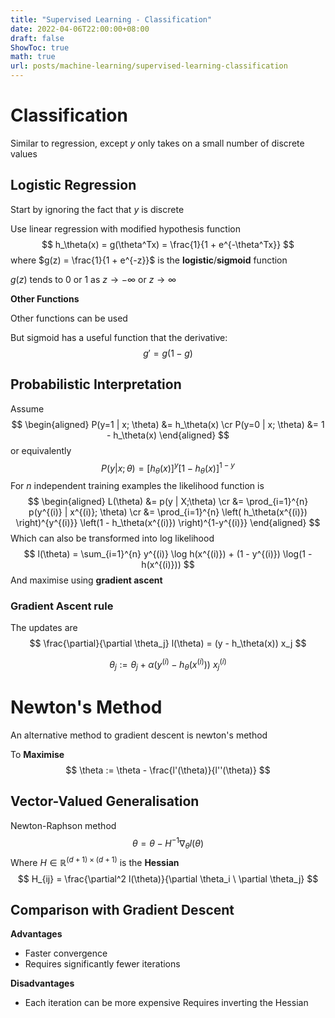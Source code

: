 ```yaml
---
title: "Supervised Learning - Classification"
date: 2022-04-06T22:00:00+08:00
draft: false
ShowToc: true
math: true
url: posts/machine-learning/supervised-learning-classification
---
```


# Classification

Similar to regression, except $y$ only takes on a small number of discrete values

## Logistic Regression

Start by ignoring the fact that $y$ is discrete

Use linear regression with modified hypothesis function
$$
h_\theta(x) = g(\theta^Tx)
= \frac{1}{1 + e^{-\theta^Tx}}
$$
where $g(z) = \frac{1}{1 + e^{-z}}$ is the **logistic**/**sigmoid** function

$g(z)$ tends to $0$ or $1$ as $z \rightarrow -\infty$ or $z \rightarrow \infty$

**Other Functions**

Other functions can be used

But sigmoid has a useful function that the derivative:
$$
g' = g(1 - g)
$$

## Probabilistic Interpretation

Assume
$$
\begin{aligned}
P(y=1 | x; \theta) &= h_\theta(x) \cr
P(y=0 | x; \theta) &= 1 - h_\theta(x)
\end{aligned}
$$
or equivalently
$$
P(y | x; \theta) = [h_\theta(x)]^y [1-h_\theta(x)]^{1-y}
$$
For $n$ independent training examples the likelihood function is
$$
\begin{aligned}
L(\theta) &= p(y | X;\theta) \cr
&= \prod_{i=1}^{n} p(y^{(i)} | x^{(i)}; \theta) \cr
&= \prod_{i=1}^{n}
	\left( h_\theta(x^{(i)}) \right)^{y^{(i)}}
	\left(1 - h_\theta(x^{(i)}) \right)^{1-y^{(i)}}
\end{aligned}
$$
Which can also be transformed into log likelihood
$$
l(\theta) = \sum_{i=1}^{n} y^{(i)}
\log h(x^{(i)}) + (1 - y^{(i)}) \log(1 - h(x^{(i)}))
$$
And maximise using **gradient ascent**

### Gradient Ascent rule

The updates are
$$
\frac{\partial}{\partial \theta_j} l(\theta) =
(y - h_\theta(x)) x_j
$$

$$
\theta_j := \theta_j + \alpha
\left( y^{(i)} - h_\theta(x^{(i)})
\right)\ x_j^{(i)}
$$

# Newton's Method

An alternative method to gradient descent is newton's method

To **Maximise**
$$
\theta := \theta - \frac{l'(\theta)}{l''(\theta)}
$$

## Vector-Valued Generalisation

Newton-Raphson method
$$
\theta = \theta - H^{-1} \nabla_\theta l(\theta)
$$
Where $H \in \mathbb{R}^{(d+1) \times (d+1)}$ is the **Hessian**
$$
H_{ij} = \frac{\partial^2 l(\theta)}{\partial \theta_i \ \partial \theta_j}
$$

## Comparison with Gradient Descent

**Advantages**

- Faster convergence
- Requires significantly fewer iterations

**Disadvantages**

- Each iteration can be more expensive
  Requires inverting the Hessian
